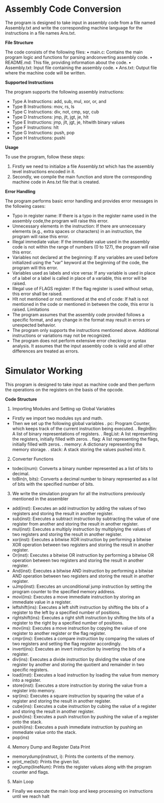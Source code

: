 # **Assembly Code Conversion**

The program is designed to take input in assembly code from a file named Assembly.txt and write
the corresponding machine language for the instructions in a file names Ans.txt.


**File Structure**

The code consists of the following files:
• main.c: Contains the main program logic and functions for parsing andconverting
assembly code.
• README.md: This file, providing information about the code.
• Assembly.txt: Input file containing the assembly code.
• Ans.txt: Output file where the machine code will be written.


**Supported Instructions**

The program supports the following assembly instructions:
* Type A Instructions: add, sub, mul, xor, or, and 
* Type B Instructions: mov, rs, ls
* Type C Instructions: div, not, cmp, sqr, cub
* Type D Instructions: jmp, jlt, jgt, je, hlt
* Type E Instructions: jmp, jlt, jgt, je, hltwith binary values
* Type F Instructions: hlt
* Type G Instructions: push, pop
* Type H Instructions: pushi


**Usage**


To use the program, follow these steps:
1. Firstly we need to initialize a file Assembly.txt which has the assembly level
instructions encoded in it.
2. Secondly, we compile the main function and store the corresponding machine code in
Ans.txt file that is created.


**Error Handling**


The program performs basic error handling and provides error messages in the following cases:
* Typo in register name: If there is a typo in the register name used in the assembly code,the
program will raise this error.
* Unnecessary elements in the instruction: If there are unnecessary elements (e.g., extra spaces
or characters) in an instruction, the program will raise this error.
* Illegal immediate value: If the immediate value used in the assembly code is not within the
range of numbers (0 to 127), the program will raise this error.
* Variables not declared at the beginning: If any variables are used before initialized using the
"var" keyword at the beginning of the code, the program will this error.
* Variables used as labels and vice versa: If any variable is used in place of a label or a label is
called in place of a variable, this error will be raised.
* Illegal use of FLAGS register: If the flag register is used without setup, this error shall be
raised.
* Hlt not mentioned or not mentioned at the end of code: If halt is not mentioned in the code or
mentioned in between the code, this error is raised.
Limitations
* The program assumes that the assembly code provided follows a specific format, and
any change in the format may result in errors or unexpected behavior.
* The program only supports the instructions mentioned above. Additional instructions or
variations may not be recognized.
* The program does not perform extensive error checking or syntax analysis. It assumes that
the input assembly code is valid and all other differences are treated as errors.



# **Simulator Working**
This program is designed to take input as machine code and then perform the operations on the registers on the basis of the opcode.

**Code Structure**
1. Importing Modules and Setting up Global Variables
 * Firstly we import two modules sys and math.
 * Then we set up the following global variables 
   .  pc: Program Counter, which keeps track of the current instruction being executed.
   .  RegInBin: A list of binary representations of registers.
   .  RegList: A list representing the registers, initially filled with zeros.
   .  flag: A list representing the flags, initially filled with zeros.
   .  memory: A dictionary representing the memory storage. 
   .  stack: A stack storing the values pushed into it.
2. Converter Functions
 * todeci(num): Converts a binary number represented as a list of bits to decimal.
 * toBin(n, bits): Converts a decimal number to binary represented as a list of bits with the specified number of bits.
3. We write the simulation program for all the instructions previously mentioned in the assembler
 * add(inst): Executes an add instruction by adding the values of two registers and storing the result in another register.
 * sub(inst): Executes a subtract instruction by subtracting the value of one register from another and storing the result in another register.
 * mul(inst): Executes a multiply instruction by multiplying the values of two registers and storing the result in another register.
 * xor(inst): Executes a bitwise XOR instruction by performing a bitwise XOR operation between two registers and storing the result in another register.
 * Or(inst): Executes a bitwise OR instruction by performing a bitwise OR operation between two registers and storing the result in another register.
 * And(inst): Executes a bitwise AND instruction by performing a bitwise AND operation between two registers and storing the result in another register.
 * uJmp(inst): Executes an unconditional jump instruction by setting the program counter to the specified memory address.
 * movi(ins): Executes a move immediate instruction by storing an immediate value in a register.
 * leftshift(ins): Executes a left shift instruction by shifting the bits of a register to the left by a specified number of positions.
 * rightshift(ins): Executes a right shift instruction by shifting the bits of a register to the right by a specified number of positions.
 * mov(ins): Executes a move instruction by copying the value of one register to another register or the flag register.
 * cmpr(ins): Executes a compare instruction by comparing the values of two registers and setting the flag register accordingly.
 * invert(ins): Executes an invert instruction by inverting the bits of a register.
 * div(ins): Executes a divide instruction by dividing the value of one register by another and storing the quotient and remainder in two specific registers.
 * load(inst): Executes a load instruction by loading the value from memory into a register.
 * store(inst): Executes a store instruction by storing the value from a register into memory.
 * sqr(ins): Executes a square instruction by squaring the value of a register and storing the result in another register.
 * cube(ins): Executes a cube instruction by cubing the value of a register and storing the result in another register.
 * push(ins): Executes a push instruction by pushing the value of a register onto the stack.
 * pushi(ins): Executes a push immediate instruction by pushing an immediate value onto the stack.
 * pop(ins)
4. Memory Dump and Register Data Print
 * memorydump(instruct, i): Prints the contents of the memory.
 * print_me(lst): Prints the given list.
 * regDump(lineNum): Prints the register values along with the program counter and flags. 
5. Main Loop
 * Finally we execute the main loop and keep processing on instructions until we reach halt
